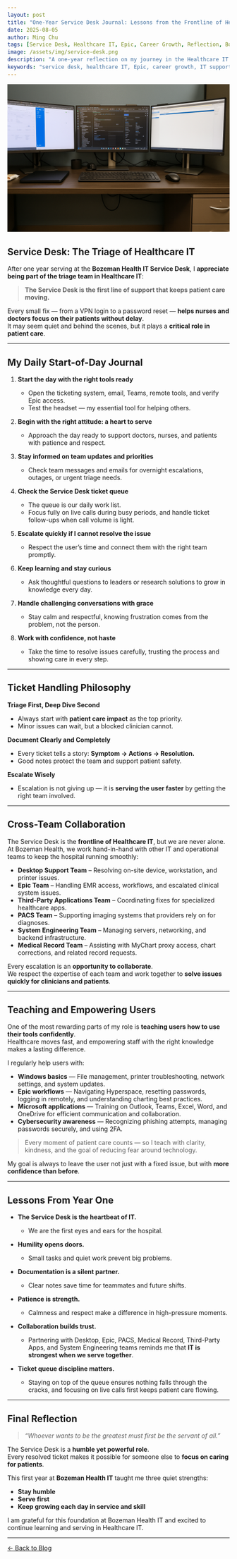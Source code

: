 ```yaml
---
layout: post
title: "One-Year Service Desk Journal: Lessons from the Frontline of Healthcare IT"
date: 2025-08-05
author: Ming Chu
tags: [Service Desk, Healthcare IT, Epic, Career Growth, Reflection, Bozeman Health]
image: /assets/img/service-desk.png
description: "A one-year reflection on my journey in the Healthcare IT Service Desk — lessons on humility, growth, and supporting patient care from behind the scenes."
keywords: "service desk, healthcare IT, Epic, career growth, IT support, reflection"
---
```


![Introductory Image](/assets/img/service-desk.png)

## Service Desk: The Triage of Healthcare IT

After one year serving at the **Bozeman Health IT Service Desk**, I **appreciate being part of the triage team in Healthcare IT**:

> **The Service Desk is the first line of support that keeps patient care moving.**

Every small fix — from a VPN login to a password reset — **helps nurses and doctors focus on their patients without delay**.  
It may seem quiet and behind the scenes, but it plays a **critical role in patient care**.

---

## My Daily Start-of-Day Journal

1. **Start the day with the right tools ready**  
   - Open the ticketing system, email, Teams, remote tools, and verify Epic access.  
   - Test the headset — my essential tool for helping others.

2. **Begin with the right attitude: a heart to serve**  
   - Approach the day ready to support doctors, nurses, and patients with patience and respect.

3. **Stay informed on team updates and priorities**  
   - Check team messages and emails for overnight escalations, outages, or urgent triage needs.

4. **Check the Service Desk ticket queue**  
   - The queue is our daily work list.  
   - Focus fully on live calls during busy periods, and handle ticket follow-ups when call volume is light.

5. **Escalate quickly if I cannot resolve the issue**  
   - Respect the user’s time and connect them with the right team promptly.

6. **Keep learning and stay curious**  
   - Ask thoughtful questions to leaders or research solutions to grow in knowledge every day.

7. **Handle challenging conversations with grace**  
   - Stay calm and respectful, knowing frustration comes from the problem, not the person.

8. **Work with confidence, not haste**  
   - Take the time to resolve issues carefully, trusting the process and showing care in every step.

---

## Ticket Handling Philosophy

**Triage First, Deep Dive Second**  
- Always start with **patient care impact** as the top priority.  
- Minor issues can wait, but a blocked clinician cannot.  

**Document Clearly and Completely**  
- Every ticket tells a story: **Symptom → Actions → Resolution.**  
- Good notes protect the team and support patient safety.

**Escalate Wisely**  
- Escalation is not giving up — it is **serving the user faster** by getting the right team involved.

---

## Cross-Team Collaboration

The Service Desk is the **frontline of Healthcare IT**, but we are never alone.  
At Bozeman Health, we work hand-in-hand with other IT and operational teams to keep the hospital running smoothly:

- **Desktop Support Team** – Resolving on-site device, workstation, and printer issues.  
- **Epic Team** – Handling EMR access, workflows, and escalated clinical system issues.  
- **Third-Party Applications Team** – Coordinating fixes for specialized healthcare apps.  
- **PACS Team** – Supporting imaging systems that providers rely on for diagnoses.  
- **System Engineering Team** – Managing servers, networking, and backend infrastructure.  
- **Medical Record Team** – Assisting with MyChart proxy access, chart corrections, and related record requests.

Every escalation is an **opportunity to collaborate**.  
We respect the expertise of each team and work together to **solve issues quickly for clinicians and patients**.

---

## Teaching and Empowering Users

One of the most rewarding parts of my role is **teaching users how to use their tools confidently**.  
Healthcare moves fast, and empowering staff with the right knowledge makes a lasting difference.

I regularly help users with:

- **Windows basics** — File management, printer troubleshooting, network settings, and system updates.  
- **Epic workflows** — Navigating Hyperspace, resetting passwords, logging in remotely, and understanding charting best practices.  
- **Microsoft applications** — Training on Outlook, Teams, Excel, Word, and OneDrive for efficient communication and collaboration.  
- **Cybersecurity awareness** — Recognizing phishing attempts, managing passwords securely, and using 2FA.

> Every moment of patient care counts — so I teach with clarity, kindness, and the goal of reducing fear around technology.

My goal is always to leave the user not just with a fixed issue, but with **more confidence than before**.

---

## Lessons From Year One

- **The Service Desk is the heartbeat of IT.**  
  - We are the first eyes and ears for the hospital.  

- **Humility opens doors.**  
  - Small tasks and quiet work prevent big problems.  

- **Documentation is a silent partner.**  
  - Clear notes save time for teammates and future shifts.  

- **Patience is strength.**  
  - Calmness and respect make a difference in high-pressure moments.  

- **Collaboration builds trust.**  
  - Partnering with Desktop, Epic, PACS, Medical Record, Third-Party Apps, and System Engineering teams reminds me that **IT is strongest when we serve together**.

- **Ticket queue discipline matters.**  
  - Staying on top of the queue ensures nothing falls through the cracks, and focusing on live calls first keeps patient care flowing.

---

## Final Reflection

> *“Whoever wants to be the greatest must first be the servant of all.”*

The Service Desk is a **humble yet powerful role**.  
Every resolved ticket makes it possible for someone else to **focus on caring for patients**.  

This first year at **Bozeman Health IT** taught me three quiet strengths:  
- **Stay humble**  
- **Serve first**  
- **Keep growing each day in service and skill**

I am grateful for this foundation at Bozeman Health IT and excited to continue learning and serving in Healthcare IT.

---

[← Back to Blog](/blog)
